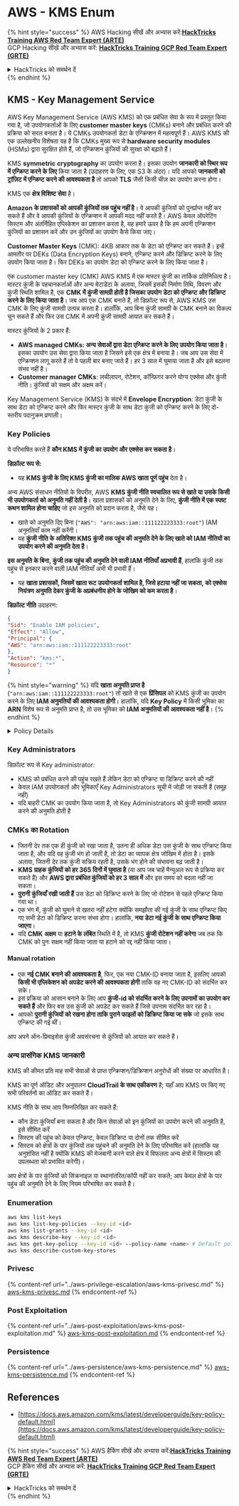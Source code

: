 # AWS - KMS Enum

{% hint style="success" %}
AWS Hacking सीखें और अभ्यास करें:<img src="/.gitbook/assets/image.png" alt="" data-size="line">[**HackTricks Training AWS Red Team Expert (ARTE)**](https://training.hacktricks.xyz/courses/arte)<img src="/.gitbook/assets/image.png" alt="" data-size="line">\
GCP Hacking सीखें और अभ्यास करें: <img src="/.gitbook/assets/image (2).png" alt="" data-size="line">[**HackTricks Training GCP Red Team Expert (GRTE)**<img src="/.gitbook/assets/image (2).png" alt="" data-size="line">](https://training.hacktricks.xyz/courses/grte)

<details>

<summary>HackTricks को समर्थन दें</summary>

* [**सदस्यता योजनाओं**](https://github.com/sponsors/carlospolop) की जाँच करें!
* 💬 [**Discord समूह**](https://discord.gg/hRep4RUj7f) या [**telegram समूह**](https://t.me/peass) में शामिल हों या हमें **Twitter** 🐦 पर **फॉलो** करें [**@hacktricks\_live**](https://twitter.com/hacktricks\_live)**.**
* **हैकिंग ट्रिक्स साझा करें** [**HackTricks**](https://github.com/carlospolop/hacktricks) और [**HackTricks Cloud**](https://github.com/carlospolop/hacktricks-cloud) github repos में PRs सबमिट करके।

</details>
{% endhint %}

## KMS - Key Management Service

AWS Key Management Service (AWS KMS) को एक प्रबंधित सेवा के रूप में प्रस्तुत किया गया है, जो उपयोगकर्ताओं के लिए **customer master keys** (CMKs) बनाने और प्रबंधित करने की प्रक्रिया को सरल बनाता है। ये CMKs उपयोगकर्ता डेटा के एन्क्रिप्शन में महत्वपूर्ण हैं। AWS KMS की एक उल्लेखनीय विशेषता यह है कि CMKs मुख्य रूप से **hardware security modules** (HSMs) द्वारा सुरक्षित होते हैं, जो एन्क्रिप्शन कुंजियों की सुरक्षा को बढ़ाते हैं।

KMS **symmetric cryptography** का उपयोग करता है। इसका उपयोग **जानकारी को स्थिर रूप में एन्क्रिप्ट करने के लिए** किया जाता है (उदाहरण के लिए, एक S3 के अंदर)। यदि आपको **जानकारी को ट्रांज़िट में एन्क्रिप्ट करने की आवश्यकता है** तो आपको **TLS** जैसी किसी चीज़ का उपयोग करना होगा।

KMS एक **क्षेत्र विशिष्ट सेवा** है।

**Amazon के प्रशासकों को आपकी कुंजियों तक पहुंच नहीं है**। वे आपकी कुंजियों को पुनर्प्राप्त नहीं कर सकते हैं और वे आपकी कुंजियों के एन्क्रिप्शन में आपकी मदद नहीं करते हैं। AWS केवल ऑपरेटिंग सिस्टम और अंतर्निहित एप्लिकेशन का प्रशासन करता है, यह हमारे ऊपर है कि हम अपनी एन्क्रिप्शन कुंजियों का प्रशासन करें और उन कुंजियों का उपयोग कैसे किया जाए।

**Customer Master Keys** (CMK): 4KB आकार तक के डेटा को एन्क्रिप्ट कर सकते हैं। इन्हें आमतौर पर DEKs (Data Encryption Keys) बनाने, एन्क्रिप्ट करने और डिक्रिप्ट करने के लिए उपयोग किया जाता है। फिर DEKs का उपयोग डेटा को एन्क्रिप्ट करने के लिए किया जाता है।

एक customer master key (CMK) AWS KMS में एक मास्टर कुंजी का तार्किक प्रतिनिधित्व है। मास्टर कुंजी के पहचानकर्ताओं और अन्य मेटाडेटा के अलावा, जिसमें इसकी निर्माण तिथि, विवरण और कुंजी स्थिति शामिल है, एक **CMK में कुंजी सामग्री होती है जिसका उपयोग डेटा को एन्क्रिप्ट और डिक्रिप्ट करने के लिए किया जाता है**। जब आप एक CMK बनाते हैं, तो डिफ़ॉल्ट रूप से, AWS KMS उस CMK के लिए कुंजी सामग्री उत्पन्न करता है। हालाँकि, आप बिना कुंजी सामग्री के CMK बनाने का विकल्प चुन सकते हैं और फिर उस CMK में अपनी कुंजी सामग्री आयात कर सकते हैं।

मास्टर कुंजियों के 2 प्रकार हैं:

* **AWS managed CMKs: अन्य सेवाओं द्वारा डेटा एन्क्रिप्ट करने के लिए उपयोग किया जाता है**। इसका उपयोग उस सेवा द्वारा किया जाता है जिसने इसे एक क्षेत्र में बनाया है। जब आप उस सेवा में एन्क्रिप्शन लागू करते हैं तो वे पहली बार बनाए जाते हैं। हर 3 साल में घुमाया जाता है और इसे बदलना संभव नहीं है।
* **Customer manager CMKs**: लचीलापन, रोटेशन, कॉन्फ़िगर करने योग्य एक्सेस और कुंजी नीति। कुंजियों को सक्षम और अक्षम करें।

Key Management Service (KMS) के संदर्भ में **Envelope Encryption**: डेटा कुंजी के साथ डेटा को एन्क्रिप्ट करने और फिर मास्टर कुंजी के साथ डेटा कुंजी को एन्क्रिप्ट करने के लिए दो-स्तरीय पदानुक्रम प्रणाली।

### Key Policies

ये परिभाषित करते हैं **कौन KMS में कुंजी का उपयोग और एक्सेस कर सकता है**।

**डिफ़ॉल्ट रूप से:**

* यह **KMS कुंजी के लिए KMS कुंजी का मालिक AWS खाता पूर्ण पहुंच** देता है।

अन्य AWS संसाधन नीतियों के विपरीत, AWS **KMS कुंजी नीति स्वचालित रूप से खाते या उसके किसी भी उपयोगकर्ता को अनुमति नहीं देती है**। खाता प्रशासकों को अनुमति देने के लिए, **कुंजी नीति में एक स्पष्ट कथन शामिल होना चाहिए** जो इस अनुमति को प्रदान करता है, जैसे यह।

* खाते को अनुमति दिए बिना (`"AWS": "arn:aws:iam::111122223333:root"`) IAM अनुमतियाँ काम नहीं करेंगी।
* यह **कुंजी नीति के अतिरिक्त KMS कुंजी तक पहुंच की अनुमति देने के लिए खाते को IAM नीतियों का उपयोग करने की अनुमति देता है**।

**इस अनुमति के बिना, कुंजी तक पहुंच की अनुमति देने वाली IAM नीतियाँ अप्रभावी हैं**, हालांकि कुंजी तक पहुंच से इनकार करने वाली IAM नीतियाँ अभी भी प्रभावी हैं।
* यह **खाता प्रशासकों, जिसमें खाता रूट उपयोगकर्ता शामिल है, जिसे हटाया नहीं जा सकता, को एक्सेस नियंत्रण अनुमति देकर कुंजी के अप्रबंधनीय होने के जोखिम को कम करता है**।

**डिफ़ॉल्ट नीति** उदाहरण:
```json
{
"Sid": "Enable IAM policies",
"Effect": "Allow",
"Principal": {
"AWS": "arn:aws:iam::111122223333:root"
},
"Action": "kms:*",
"Resource": "*"
}
```
{% hint style="warning" %}
यदि **खाता अनुमति प्राप्त है** (`"arn:aws:iam::111122223333:root"`) तो खाते से एक **प्रिंसिपल** को KMS कुंजी का उपयोग करने के लिए **IAM अनुमतियों की आवश्यकता होगी**। हालांकि, यदि **Key Policy** में किसी भूमिका का **ARN** विशेष रूप से अनुमति प्राप्त है, तो उस भूमिका को **IAM अनुमतियों की आवश्यकता नहीं है**।
{% endhint %}

<details>

<summary>Policy Details</summary>

नीति की विशेषताएँ:

* JSON आधारित दस्तावेज़
* Resource --> प्रभावित संसाधन (हो सकता है "\*")
* Action --> kms:Encrypt, kms:Decrypt, kms:CreateGrant ... (अनुमतियाँ)
* Effect --> Allow/Deny
* Principal --> प्रभावित arn
* Conditions (वैकल्पिक) --> अनुमति देने की शर्त

Grants:

* आपके AWS खाते के भीतर किसी अन्य AWS प्रिंसिपल को आपकी अनुमतियाँ सौंपने की अनुमति देता है। आपको उन्हें AWS KMS APIs का उपयोग करके बनाना होगा। इसमें CMK पहचानकर्ता, ग्रांटी प्रिंसिपल और आवश्यक संचालन स्तर (Decrypt, Encrypt, GenerateDataKey...) को इंगित किया जा सकता है।
* ग्रांट बनने के बाद एक GrantToken और एक GrantID जारी किए जाते हैं।

**Access**:

* **key policy** के माध्यम से -- यदि यह मौजूद है, तो यह IAM नीति पर **प्राथमिकता** लेता है
* **IAM policy** के माध्यम से
* **grants** के माध्यम से

</details>

### Key Administrators

डिफ़ॉल्ट रूप से Key administrator:

* KMS को प्रबंधित करने की पहुंच रखते हैं लेकिन डेटा को एन्क्रिप्ट या डिक्रिप्ट करने की नहीं
* केवल IAM उपयोगकर्ता और भूमिकाएँ Key Administrators सूची में जोड़ी जा सकती हैं (समूह नहीं)
* यदि बाहरी CMK का उपयोग किया जाता है, तो Key Administrators को कुंजी सामग्री आयात करने की अनुमति होती है

### CMKs का Rotation

* जितनी देर तक एक ही कुंजी को रखा जाता है, उतना ही अधिक डेटा उस कुंजी के साथ एन्क्रिप्ट किया जाता है, और यदि वह कुंजी भंग हो जाती है, तो डेटा का व्यापक क्षेत्र जोखिम में होता है। इसके अलावा, जितनी देर तक कुंजी सक्रिय रहती है, उसके भंग होने की संभावना बढ़ जाती है।
* **KMS ग्राहक कुंजियों को हर 365 दिनों में घुमाता है** (या आप जब चाहें मैन्युअल रूप से प्रक्रिया कर सकते हैं) और **AWS द्वारा प्रबंधित कुंजियों को हर 3 साल में** और इस समय को बदला नहीं जा सकता।
* **पुरानी कुंजियाँ रखी जाती हैं** उस डेटा को डिक्रिप्ट करने के लिए जो रोटेशन से पहले एन्क्रिप्ट किया गया था।
* एक भंग में, कुंजी को घुमाने से खतरा नहीं हटेगा क्योंकि समझौता की गई कुंजी के साथ एन्क्रिप्ट किए गए सभी डेटा को डिक्रिप्ट करना संभव होगा। हालांकि, **नया डेटा नई कुंजी के साथ एन्क्रिप्ट किया जाएगा**।
* यदि **CMK** **अक्षम** या **हटाने के लंबित** स्थिति में है, तो KMS **कुंजी रोटेशन नहीं करेगा** जब तक कि CMK को पुनः सक्षम नहीं किया जाता या हटाने को रद्द नहीं किया जाता।

#### Manual rotation

* एक **नई CMK बनाने की आवश्यकता है**, फिर, एक नया CMK-ID बनाया जाता है, इसलिए आपको **किसी भी एप्लिकेशन को अपडेट करने की आवश्यकता होगी** ताकि वह नए CMK-ID को संदर्भित कर सके।
* इस प्रक्रिया को आसान बनाने के लिए आप **कुंजी-id को संदर्भित करने के लिए उपनामों का उपयोग कर सकते हैं** और फिर बस उस कुंजी को अपडेट कर सकते हैं जिसे उपनाम संदर्भित कर रहा है।
* आपको **पुरानी कुंजियों को रखना होगा ताकि पुराने फाइलों को डिक्रिप्ट किया जा सके** जो इसके साथ एन्क्रिप्ट की गई थीं।

आप अपने ऑन-प्रिमाइसेस कुंजी अवसंरचना से कुंजियों को आयात कर सकते हैं।

### अन्य प्रासंगिक KMS जानकारी

KMS की कीमत प्रति माह सभी सेवाओं से प्राप्त एन्क्रिप्शन/डिक्रिप्शन अनुरोधों की संख्या पर आधारित है।

KMS का पूर्ण ऑडिट और अनुपालन **CloudTrail के साथ एकीकरण** है; यहाँ आप KMS पर किए गए सभी परिवर्तनों का ऑडिट कर सकते हैं।

KMS नीति के साथ आप निम्नलिखित कर सकते हैं:

* कौन डेटा कुंजियाँ बना सकता है और किन सेवाओं को इन कुंजियों का उपयोग करने की अनुमति है, इसे सीमित करें
* सिस्टम की पहुंच को केवल एन्क्रिप्ट, केवल डिक्रिप्ट या दोनों तक सीमित करें
* सिस्टम को क्षेत्रों के पार कुंजियों तक पहुंचने की अनुमति देने के लिए परिभाषित करें (हालांकि यह अनुशंसित नहीं है क्योंकि KMS की मेजबानी करने वाले क्षेत्र में विफलता अन्य क्षेत्रों में सिस्टम की उपलब्धता को प्रभावित करेगी)।

आप क्षेत्रों के पार कुंजियों को सिंक्रनाइज़ या स्थानांतरित/कॉपी नहीं कर सकते; आप केवल क्षेत्रों के पार पहुंच की अनुमति देने के लिए नियम परिभाषित कर सकते हैं।

### Enumeration
```bash
aws kms list-keys
aws kms list-key-policies --key-id <id>
aws kms list-grants --key-id <id>
aws kms describe-key --key-id <id>
aws kms get-key-policy --key-id <id> --policy-name <name> # Default policy name is "default"
aws kms describe-custom-key-stores
```
### Privesc

{% content-ref url="../aws-privilege-escalation/aws-kms-privesc.md" %}
[aws-kms-privesc.md](../aws-privilege-escalation/aws-kms-privesc.md)
{% endcontent-ref %}

### Post Exploitation

{% content-ref url="../aws-post-exploitation/aws-kms-post-exploitation.md" %}
[aws-kms-post-exploitation.md](../aws-post-exploitation/aws-kms-post-exploitation.md)
{% endcontent-ref %}

### Persistence

{% content-ref url="../aws-persistence/aws-kms-persistence.md" %}
[aws-kms-persistence.md](../aws-persistence/aws-kms-persistence.md)
{% endcontent-ref %}

## References

* [https://docs.aws.amazon.com/kms/latest/developerguide/key-policy-default.html](https://docs.aws.amazon.com/kms/latest/developerguide/key-policy-default.html)

{% hint style="success" %}
AWS हैकिंग सीखें और अभ्यास करें:<img src="/.gitbook/assets/image.png" alt="" data-size="line">[**HackTricks Training AWS Red Team Expert (ARTE)**](https://training.hacktricks.xyz/courses/arte)<img src="/.gitbook/assets/image.png" alt="" data-size="line">\
GCP हैकिंग सीखें और अभ्यास करें: <img src="/.gitbook/assets/image (2).png" alt="" data-size="line">[**HackTricks Training GCP Red Team Expert (GRTE)**<img src="/.gitbook/assets/image (2).png" alt="" data-size="line">](https://training.hacktricks.xyz/courses/grte)

<details>

<summary>HackTricks को समर्थन दें</summary>

* [**सदस्यता योजनाओं**](https://github.com/sponsors/carlospolop) की जाँच करें!
* **💬 [**Discord समूह**](https://discord.gg/hRep4RUj7f) या [**telegram समूह**](https://t.me/peass) में शामिल हों या हमें **Twitter** 🐦 पर फॉलो करें [**@hacktricks\_live**](https://twitter.com/hacktricks\_live)**.**
* **हैकिंग ट्रिक्स साझा करें** [**HackTricks**](https://github.com/carlospolop/hacktricks) और [**HackTricks Cloud**](https://github.com/carlospolop/hacktricks-cloud) github repos में PRs सबमिट करके।

</details>
{% endhint %}
